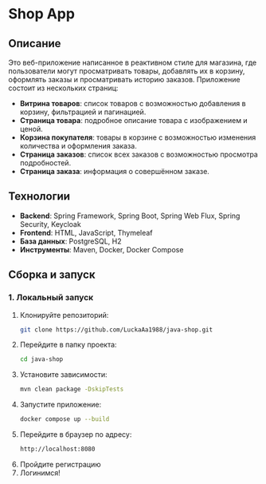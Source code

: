# Shop App

## Описание
Это веб-приложение написанное в реактивном стиле для магазина, где пользователи могут просматривать товары, добавлять их в корзину, оформлять заказы и просматривать историю заказов. Приложение состоит из нескольких страниц:

- **Витрина товаров**: список товаров с возможностью добавления в корзину, фильтрацией и пагинацией.
- **Страница товара**: подробное описание товара с изображением и ценой.
- **Корзина покупателя**: товары в корзине с возможностью изменения количества и оформления заказа.
- **Страница заказов**: список всех заказов с возможностью просмотра подробностей.
- **Страница заказа**: информация о совершённом заказе.

## Технологии
- **Backend**: Spring Framework, Spring Boot, Spring Web Flux, Spring Security, Keycloak
- **Frontend**: HTML, JavaScript, Thymeleaf
- **База данных**: PostgreSQL, H2
- **Инструменты**: Maven, Docker, Docker Compose

## Сборка и запуск

### 1. Локальный запуск

1. Клонируйте репозиторий:
   ```bash
   git clone https://github.com/LuckaAa1988/java-shop.git
2. Перейдите в папку проекта:
   ```bash
   cd java-shop
3. Установите зависимости:
    ```bash
   mvn clean package -DskipTests
4. Запустите приложение:
    ```bash
   docker compose up --build
5. Перейдите в браузер по адресу:
    ```bash
    http://localhost:8080
6. Пройдите регистрацию 
7. Логинимся!